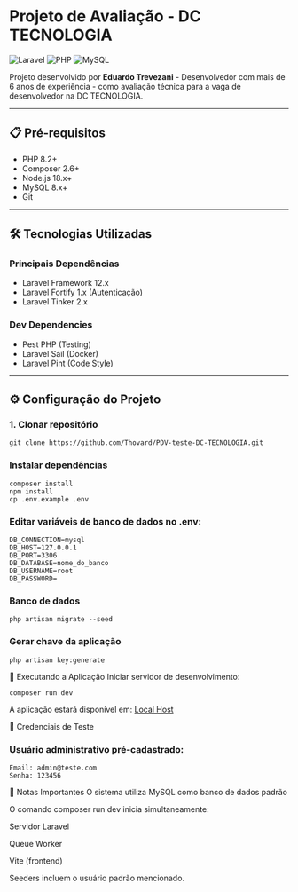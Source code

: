 # Projeto de Avaliação - DC TECNOLOGIA

![Laravel](https://img.shields.io/badge/Laravel-12.x-FF2D20?logo=laravel)
![PHP](https://img.shields.io/badge/PHP-8.2-777BB4?logo=php)
![MySQL](https://img.shields.io/badge/MySQL-8.x-4479A1?logo=mysql)

Projeto desenvolvido por **Eduardo Trevezani** - Desenvolvedor com mais de 6 anos de experiência - como avaliação técnica para a vaga de desenvolvedor na DC TECNOLOGIA.

---

## 📋 Pré-requisitos

- PHP 8.2+
- Composer 2.6+
- Node.js 18.x+
- MySQL 8.x+
- Git

---

## 🛠️ Tecnologias Utilizadas

### Principais Dependências
- Laravel Framework 12.x
- Laravel Fortify 1.x (Autenticação)
- Laravel Tinker 2.x

### Dev Dependencies
- Pest PHP (Testing)
- Laravel Sail (Docker)
- Laravel Pint (Code Style)

---

## ⚙️ Configuração do Projeto

### 1. Clonar repositório
```
git clone https://github.com/Thovard/PDV-teste-DC-TECNOLOGIA.git

```
### Instalar dependências
```
composer install
npm install
cp .env.example .env
```

### Editar variáveis de banco de dados no .env:
```
DB_CONNECTION=mysql
DB_HOST=127.0.0.1
DB_PORT=3306
DB_DATABASE=nome_do_banco
DB_USERNAME=root
DB_PASSWORD=
```

### Banco de dados
```
php artisan migrate --seed
```
### Gerar chave da aplicação
```
php artisan key:generate
```
🚀 Executando a Aplicação
Iniciar servidor de desenvolvimento:

```
composer run dev
```
A aplicação estará disponível em:
[Local Host](http://127.0.0.1:8000)

🔑 Credenciais de Teste
### Usuário administrativo pré-cadastrado:
```
Email: admin@teste.com
Senha: 123456
```

📌 Notas Importantes
O sistema utiliza MySQL como banco de dados padrão

O comando composer run dev inicia simultaneamente:

Servidor Laravel

Queue Worker

Vite (frontend)

Seeders incluem o usuário padrão mencionado.
